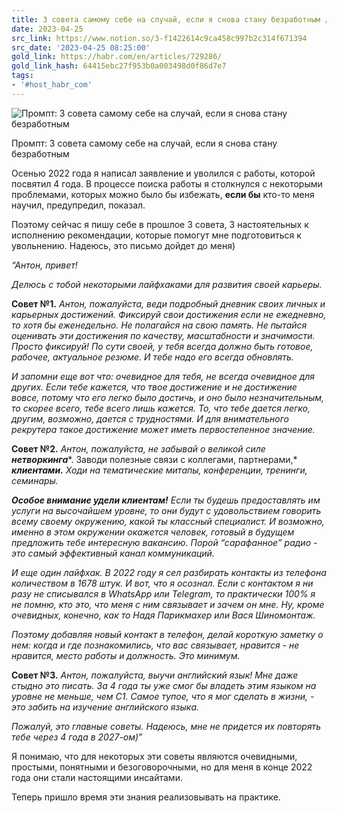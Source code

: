 ```yaml
---
title: 3 совета самому себе на случай, если я снова стану безработным / Habr
date: 2023-04-25
src_link: https://www.notion.so/3-f1422614c9ca458c997b2c314f671394
src_date: '2023-04-25 08:25:00'
gold_link: https://habr.com/en/articles/729286/
gold_link_hash: 64415ebc27f953b0a003498d0f86d7e7
tags:
- '#host_habr_com'
---
```


![](https://habrastorage.org/getpro/habr/upload_files/4c8/021/e9a/4c8021e9ad21fc048d3f96c4b7fe0d40.png "Промпт: 3 совета самому себе на случай, если я снова стану безработным")

Промпт: 3 совета самому себе на случай, если я снова стану безработным

Осенью 2022 года я написал заявление и уволился с работы, которой посвятил 4 года. В процессе поиска работы я столкнулся с некоторыми проблемами, которых можно было бы избежать, **если бы** кто-то меня научил, предупредил, показал.

Поэтому сейчас я пишу себе в прошлое 3 совета, 3 настоятельных к исполнению рекомендации, которые помогут мне подготовиться к увольнению. Надеюсь, это письмо дойдет до меня)

*“Антон, привет!*

*Делюсь с тобой некоторыми лайфхаками для развития своей карьеры.*

**Совет №1.** *Антон, пожалуйста, веди подробный дневник своих личных и карьерных достижений. Фиксируй свои достижения если не ежедневно, то хотя бы еженедельно. Не полагайся на свою память. Не пытайся оценивать эти достижения по качеству, масштабности и значимости. Просто фиксируй! По сути своей, у тебя всегда должно быть готовое, рабочее, актуальное резюме. И тебе надо его всегда обновлять.*

*И запомни еще вот что: очевидное для тебя, не всегда очевидное для других. Если тебе кажется, что твое достижение и не достижение вовсе, потому что его легко было достичь, и оно было незначительным, то скорее всего, тебе всего лишь кажется. То, что тебе дается легко, другим, возможно, дается с трудностями. И для внимательного рекрутера такое достижение может иметь первостепенное значение.*

**Совет №2.** *Антон, пожалуйста, не забывай о великой силе* ***нетворкинга****. Заводи полезные связи с коллегами, партнерами,* ***клиентами.*** *Ходи на тематические митапы, конференции, тренинги, семинары.*

***Особое внимание удели клиентам!*** *Если ты будешь предоставлять им услуги на высочайшем уровне, то они будут с удовольствием говорить всему своему окружению, какой ты классный специалист. И возможно, именно в этом окружении окажется человек, готовый в будущем предложить тебе интересную вакансию. Порой “сарафанное” радио - это самый эффективный канал коммуникаций.*

*И еще один лайфхак. В 2022 году я сел разбирать контакты из телефона количеством в 1678 штук. И вот, что я осознал. Если с контактом я ни разу не списывался в WhatsApp или Telegram, то практически 100% я не помню, кто это, что меня с ним связывает и зачем он мне. Ну, кроме очевидных, конечно, как то Надя Парикмахер или Вася Шиномонтаж.*

*Поэтому добавляя новый контакт в телефон, делай короткую заметку о нем: когда и где познакомились, что вас связывает, нравится - не нравится, место работы и должность. Это минимум.*

**Совет №3.** *Антон, пожалуйста, выучи английский язык! Мне даже стыдно это писать. За 4 года ты уже смог бы владеть этим языком на уровне не меньше, чем С1. Самое тупое, что я мог сделать в жизни, - это забить на изучение английского языка.*

*Пожалуй, это главные советы. Надеюсь, мне не придется их повторять тебе через 4 года в 2027-ом)*”

Я понимаю, что для некоторых эти советы являются очевидными, простыми, понятными и безоговорочными, но для меня в конце 2022 года они стали настоящими инсайтами.

Теперь пришло время эти знания реализовывать на практике.
